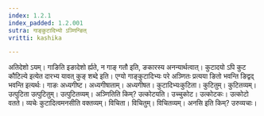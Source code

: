 ```yaml
---
index: 1.2.1
index_padded: 1.2.001
sutra: गाङ्कुटादिभ्यो ऽञ्णिन्ङित्
vritti: kashika

---
```

अतिदेशो ऽयम्। गाङिति इङादेशो र्ह्यते, न गाङ् गतौ इति, ङकारस्य अनन्यार्थत्वात्। कुटादयो ऽपि कुट कौटिल्ये इत्येत दारभ्य यावत् कुङ् शब्दे इति। एग्यो गाङ्कुटादिभ्यः परे अञ्णितः प्रत्यया ङितो भवन्ति ङिद्वद् भवन्ति इत्यर्थः। गाङः अध्यगीष्ट। अध्यगीषाताम्। अध्यगीषत। कुटादिभ्यःकुटिता। कुटितुम्। कुटितव्यम्। उत्पुटिता उत्पुटितुम्। उत्पुटितव्यम्। अञ्णितिति किम्? उत्कोटयति। उच्चुकोट। उत्कोटकः। उत्कोटो वतते। व्यचेः कुटादित्वमनसीति वक्तव्यम्। विचिता। विचितुम्। विचितव्यम्। अनसि इति किम्? उरुव्यचाः।